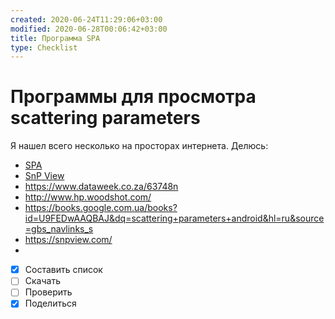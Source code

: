 ```yaml
---
created: 2020-06-24T11:29:06+03:00
modified: 2020-06-28T00:06:42+03:00
title: Программа SPA
type: Checklist
---
```


# Программы для просмотра scattering parameters

Я нашел всего несколько на просторах интернета. Делюсь:
* [SPA](https://www.ag-rf-engineering.de/products/software/s-parameter-viewer/)
* [SnP View](#)
* https://www.dataweek.co.za/63748n
* http://www.hp.woodshot.com/
* https://books.google.com.ua/books?id=U9FEDwAAQBAJ&dq=scattering+parameters+android&hl=ru&source=gbs_navlinks_s
* https://snpview.com/
* 




- [x] Составить список
- [ ] Скачать
- [ ] Проверить
- [x] Поделиться